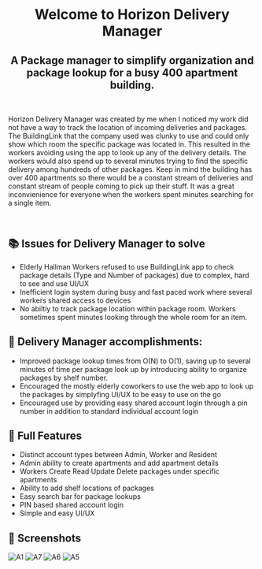 <h1 align='center'>Welcome to Horizon Delivery Manager</h1>
<h2 align='center'>A Package manager to simplify organization and package lookup for a busy 400 apartment building.</h2>

&nbsp;

<p>Horizon Delivery Manager was created by me when I noticed my work did not have a way to track the location of incoming deliveries and packages. The BuildingLink that the company used was clunky to use and could only show which room the specific package was located in. This resulted in the workers avoiding using the app to look up any of the delivery details. 
The workers would also spend up to several minutes trying to find the specific delivery among hundreds of other packages. Keep in mind the building has over 400 apartments so there would be a constant stream of deliveries and constant stream of people coming to pick up their stuff. It was a great inconvienience for everyone when the workers spent minutes searching for a single item.</p>
           
&nbsp;
## 📚 Issues for Delivery Manager to solve
- Elderly Hallman Workers refused to use BuildingLink app to check package details (Type and Number of packages) due to complex, hard to see and use UI/UX
- Inefficient login system during busy and fast paced work where several workers shared access to devices
- No abiltiy to track package location within package room. Workers sometimes spent minutes looking through the whole room for an item. 

## 🧠 Delivery Manager accomplishments:  
- Improved package lookup times from O(N) to O(1), saving up to several minutes of time per package look up by introducing ability to organize packages by shelf number.
- Encouraged the mostly elderly coworkers to use the web app to look up the packages by simplyfing UI/UX to be easy to use on the go
- Encouraged use by providing easy shared account login through a pin number in addition to standard individual account login

## 🎯 Full Features
- Distinct account types between Admin, Worker and Resident
- Admin ability to create apartments and add apartment details
- Workers Create Read Update Delete packages under specific apartments
- Ability to add shelf locations of packages
- Easy search bar for package lookups
- PIN based shared account login
- Simple and easy UI/UX


## 🍿 Screenshots
![A1](https://github.com/user-attachments/assets/6e88981e-abb6-49ed-9b45-ec882214924c)
![A7](https://github.com/user-attachments/assets/e8926c2e-774e-487d-9d97-5a2d476f2581)
![A6](https://github.com/user-attachments/assets/4105a5a2-996b-42d5-981b-26f6c711e0be)
![A5](https://github.com/user-attachments/assets/44d2f6c6-0092-4306-bda6-7075c153ed53)



